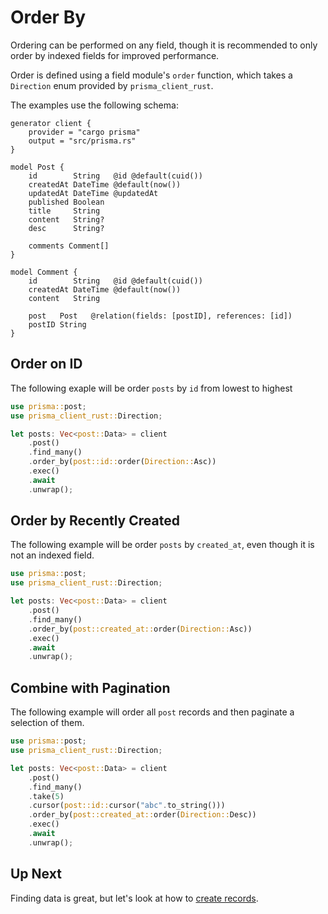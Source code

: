 # Order By

Ordering can be performed on any field, though it is recommended to only order by indexed fields for improved performance.

Order is defined using a field module's `order` function, which takes a `Direction` enum provided by `prisma_client_rust`.

The examples use the following schema:

```prisma
generator client {
    provider = "cargo prisma"
    output = "src/prisma.rs"
}

model Post {
    id        String   @id @default(cuid())
    createdAt DateTime @default(now())
    updatedAt DateTime @updatedAt
    published Boolean
    title     String
    content   String?
    desc      String?

    comments Comment[]
}

model Comment {
    id        String   @id @default(cuid())
    createdAt DateTime @default(now())
    content   String

    post   Post   @relation(fields: [postID], references: [id])
    postID String
}
```

## Order on ID

The following exaple will be order `posts` by `id` from lowest to highest

```rust
use prisma::post;
use prisma_client_rust::Direction;

let posts: Vec<post::Data> = client
    .post()
    .find_many()
    .order_by(post::id::order(Direction::Asc))
    .exec()
    .await
    .unwrap();
```

## Order by Recently Created

The following example will be order `posts` by `created_at`, even though it is not an indexed field.

```rust
use prisma::post;
use prisma_client_rust::Direction;

let posts: Vec<post::Data> = client
    .post()
    .find_many()
    .order_by(post::created_at::order(Direction::Asc))
    .exec()
    .await
    .unwrap();
```

## Combine with Pagination

The following example will order all `post` records and then paginate a selection of them.

```rust
use prisma::post;
use prisma_client_rust::Direction;

let posts: Vec<post::Data> = client
    .post()
    .find_many()
    .take(5)
    .cursor(post::id::cursor("abc".to_string()))
    .order_by(post::created_at::order(Direction::Desc))
    .exec()
    .await
    .unwrap();
```

## Up Next

Finding data is great, but let's look at how to [create records](08-create.md).